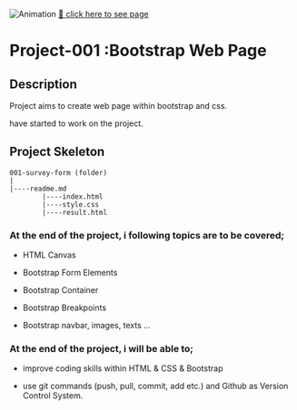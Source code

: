 ![Animation](https://user-images.githubusercontent.com/99739515/171067006-a704b88c-24f4-4bf3-838f-dec267ceed1e.gif)
[📍 click here to see page](https://yaserdemet.github.io/boostrap2-project/)

# Project-001 :Bootstrap Web Page

## Description
Project aims to create web page within bootstrap and css.

have started to work on the project.



## Project Skeleton 

```
001-survey-form (folder)
|
|----readme.md
        |----index.html  
        |----style.css   
        |----result.html 
```



### At the end of the project, i following topics are to be covered;

- HTML Canvas 

- Bootstrap  Form Elements

- Bootstrap Container 

- Bootstrap Breakpoints

- Bootstrap navbar, images, texts ...


### At the end of the project, i will be able to;

- improve coding skills within HTML & CSS & Bootstrap

- use git commands (push, pull, commit, add etc.) and Github as Version Control System.

